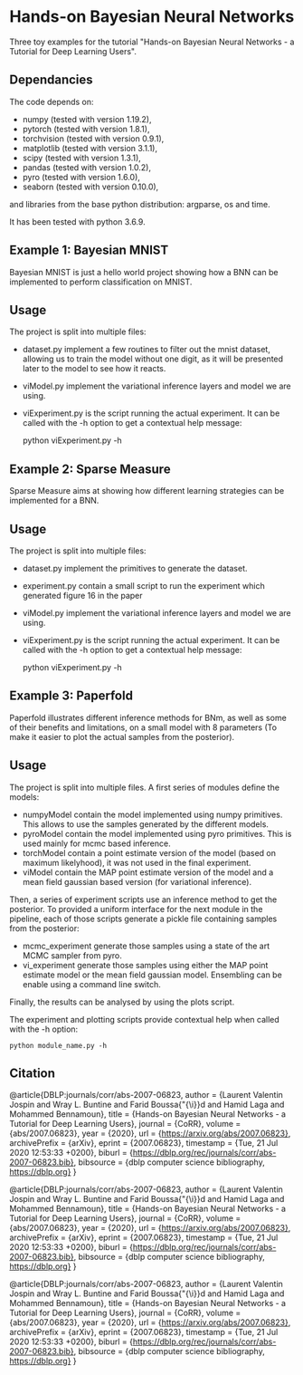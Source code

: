 # Hands-on Bayesian Neural Networks

Three toy examples for the tutorial "Hands-on Bayesian Neural Networks - a Tutorial for Deep Learning Users". 

## Dependancies

The code depends on: 

- numpy (tested with version 1.19.2), 
- pytorch (tested with version 1.8.1),
- torchvision (tested with version 0.9.1),
- matplotlib (tested with version 3.1.1),
- scipy (tested with version 1.3.1), 
- pandas (tested with version 1.0.2),
- pyro (tested with version 1.6.0),
- seaborn (tested with version 0.10.0),

and libraries from the base python distribution: argparse, os and time.

It has been tested with python 3.6.9.


## Example 1: Bayesian MNIST

Bayesian MNIST is just a hello world project showing how a BNN can be implemented to perform classification on MNIST.

## Usage

The project is split into multiple files:

- dataset.py implement a few routines to filter out the mnist dataset, allowing us to train the model without one digit, as it will be presented later to the model to see how it reacts.
- viModel.py implement the variational inference layers and model we are using.
- viExperiment.py is the script running the actual experiment. It can be called with the -h option to get a contextual help message:

	python viExperiment.py -h


## Example 2: Sparse Measure

Sparse Measure aims at showing how different learning strategies can be implemented for a BNN.

## Usage

The project is split into multiple files:

- dataset.py implement the primitives to generate the dataset.
- experiment.py contain a small script to run the experiment which generated figure 16 in the paper
- viModel.py implement the variational inference layers and model we are using.
- viExperiment.py is the script running the actual experiment. It can be called with the -h option to get a contextual help message:

	python viExperiment.py -h


## Example 3: Paperfold

Paperfold illustrates different inference methods for BNm, as well as some of their benefits and limitations, on a small model with 8 parameters (To make it easier to plot the actual samples from the posterior).

## Usage

The project is split into multiple files. A first series of modules define the models:

- numpyModel contain the model implemented using numpy primitives. This allows to use the samples generated by the different models.
- pyroModel contain the model implemented using pyro primitives. This is used mainly for mcmc based inference.
- torchModel contain a point estimate version of the model (based on maximum likelyhood), it was not used in the final experiment.
- viModel contain the MAP point estimate version of the model and a mean field gaussian based version (for variational inference).

Then, a series of experiment scripts use an inference method to get the posterior. To provided a uniform interface for the next module in the pipeline, each of those scripts generate a pickle file containing samples from the posterior:

- mcmc_experiment generate those samples using a state of the art MCMC sampler from pyro.
- vi_experiment generate those samples using either the MAP point estimate model or the mean field gaussian model. Ensembling can be enable using a command line switch.

Finally, the results can be analysed by using the plots script.

The experiment and plotting scripts provide contextual help when called with the -h option:

	python module_name.py -h


## Citation

@article{DBLP:journals/corr/abs-2007-06823,
author    = {Laurent Valentin Jospin and
			Wray L. Buntine and
			Farid Boussa{\"{\i}}d and
			Hamid Laga and
			Mohammed Bennamoun},
title     = {Hands-on Bayesian Neural Networks - a Tutorial for Deep Learning Users},
journal   = {CoRR},
volume    = {abs/2007.06823},
year      = {2020},
url       = {https://arxiv.org/abs/2007.06823},
archivePrefix = {arXiv},
eprint    = {2007.06823},
timestamp = {Tue, 21 Jul 2020 12:53:33 +0200},
biburl    = {https://dblp.org/rec/journals/corr/abs-2007-06823.bib},
bibsource = {dblp computer science bibliography, https://dblp.org}
}

@article{DBLP:journals/corr/abs-2007-06823,
author    = {Laurent Valentin Jospin and
			Wray L. Buntine and
			Farid Boussa{\"{\i}}d and
			Hamid Laga and
			Mohammed Bennamoun},
title     = {Hands-on Bayesian Neural Networks - a Tutorial for Deep Learning Users},
journal   = {CoRR},
volume    = {abs/2007.06823},
year      = {2020},
url       = {https://arxiv.org/abs/2007.06823},
archivePrefix = {arXiv},
eprint    = {2007.06823},
timestamp = {Tue, 21 Jul 2020 12:53:33 +0200},
biburl    = {https://dblp.org/rec/journals/corr/abs-2007-06823.bib},
bibsource = {dblp computer science bibliography, https://dblp.org}
}


@article{DBLP:journals/corr/abs-2007-06823,
author    = {Laurent Valentin Jospin and
			Wray L. Buntine and
			Farid Boussa{\"{\i}}d and
			Hamid Laga and
			Mohammed Bennamoun},
title     = {Hands-on Bayesian Neural Networks - a Tutorial for Deep Learning Users},
journal   = {CoRR},
volume    = {abs/2007.06823},
year      = {2020},
url       = {https://arxiv.org/abs/2007.06823},
archivePrefix = {arXiv},
eprint    = {2007.06823},
timestamp = {Tue, 21 Jul 2020 12:53:33 +0200},
biburl    = {https://dblp.org/rec/journals/corr/abs-2007-06823.bib},
bibsource = {dblp computer science bibliography, https://dblp.org}
}
